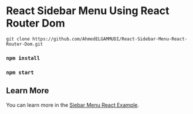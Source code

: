# React Sidebar Menu Using React Router Dom

```
git clone https://github.com/AhmedELGAMMUDI/React-Sidebar-Menu-React-Router-Dom.git
```

### `npm install`

### `npm start`

## Learn More

You can learn more in the [Siebar Menu React Example](https://www.youtube.com/watch?v=i6EpztHkdWc).

